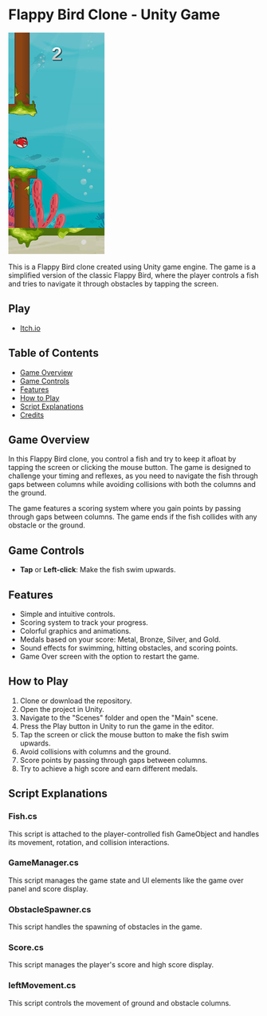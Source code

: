 # Flappy Bird Clone - Unity Game

![Gameplay](screenshot.png)

This is a Flappy Bird clone created using Unity game engine. The game is a simplified version of the classic Flappy Bird, where the player controls a fish and tries to navigate it through obstacles by tapping the screen.

## Play

- [Itch.io](https://gr4ndsmurf.itch.io/tappy-fish)

## Table of Contents

- [Game Overview](#game-overview)
- [Game Controls](#game-controls)
- [Features](#features)
- [How to Play](#how-to-play)
- [Script Explanations](#script-explanations)
- [Credits](#credits)

## Game Overview

In this Flappy Bird clone, you control a fish and try to keep it afloat by tapping the screen or clicking the mouse button. The game is designed to challenge your timing and reflexes, as you need to navigate the fish through gaps between columns while avoiding collisions with both the columns and the ground.

The game features a scoring system where you gain points by passing through gaps between columns. The game ends if the fish collides with any obstacle or the ground.

## Game Controls

- **Tap** or **Left-click**: Make the fish swim upwards.

## Features

- Simple and intuitive controls.
- Scoring system to track your progress.
- Colorful graphics and animations.
- Medals based on your score: Metal, Bronze, Silver, and Gold.
- Sound effects for swimming, hitting obstacles, and scoring points.
- Game Over screen with the option to restart the game.

## How to Play

1. Clone or download the repository.
2. Open the project in Unity.
3. Navigate to the "Scenes" folder and open the "Main" scene.
4. Press the Play button in Unity to run the game in the editor.
5. Tap the screen or click the mouse button to make the fish swim upwards.
6. Avoid collisions with columns and the ground.
7. Score points by passing through gaps between columns.
8. Try to achieve a high score and earn different medals.

## Script Explanations

### Fish.cs

This script is attached to the player-controlled fish GameObject and handles its movement, rotation, and collision interactions.

### GameManager.cs

This script manages the game state and UI elements like the game over panel and score display.

### ObstacleSpawner.cs

This script handles the spawning of obstacles in the game.

### Score.cs

This script manages the player's score and high score display.

### leftMovement.cs

This script controls the movement of ground and obstacle columns.
